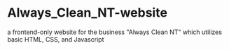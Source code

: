 # Always_Clean_NT-website
a frontend-only website for the business "Always Clean NT" which utilizes basic HTML, CSS, and Javascript
